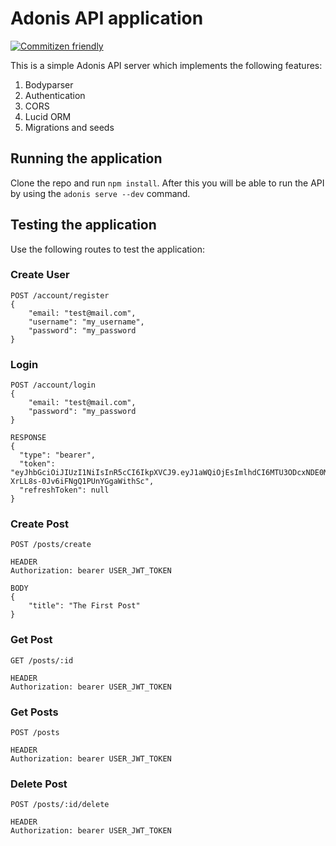 # Adonis API application

[![Commitizen friendly](https://img.shields.io/badge/commitizen-friendly-brightgreen.svg)](http://commitizen.github.io/cz-cli/)

This is a simple Adonis API server which implements the following features:

1. Bodyparser
2. Authentication
3. CORS
4. Lucid ORM
5. Migrations and seeds

## Running the application

Clone the repo and run `npm install`. After this you will be able to run the API by using the `adonis serve --dev` command.


## Testing the application

Use the following routes to test the application:

### Create User
```
POST /account/register
{
    "email: "test@mail.com",
    "username": "my_username",
    "password": "my_password
}
```

### Login

```
POST /account/login
{
    "email: "test@mail.com",
    "password": "my_password
}

RESPONSE
{
  "type": "bearer",
  "token": "eyJhbGciOiJIUzI1NiIsInR5cCI6IkpXVCJ9.eyJ1aWQiOjEsImlhdCI6MTU3ODcxNDE0MX0.F0eM7WsO8aQk-XrLL8s-0Jv6iFNgQ1PUnYGgaWithSc",
  "refreshToken": null
}
```

### Create Post
```
POST /posts/create

HEADER
Authorization: bearer USER_JWT_TOKEN

BODY
{
	"title": "The First Post"
}
```

### Get Post
```
GET /posts/:id

HEADER
Authorization: bearer USER_JWT_TOKEN
```

### Get Posts
```
POST /posts

HEADER
Authorization: bearer USER_JWT_TOKEN
```

### Delete Post
```
POST /posts/:id/delete

HEADER
Authorization: bearer USER_JWT_TOKEN
```